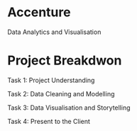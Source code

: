 # Accenture
Data Analytics and Visualisation

# Project Breakdwon

Task 1: Project Understanding 

Task 2: Data Cleaning and Modelling 

Task 3: Data Visualisation and Storytelling 

Task 4: Present to the Client 
